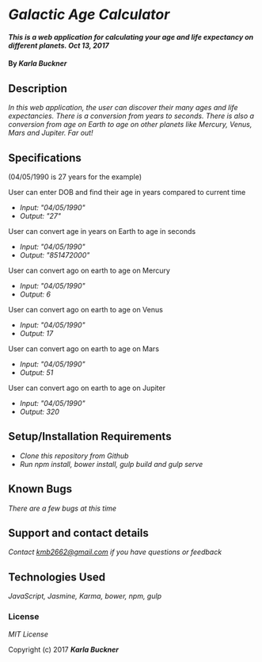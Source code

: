 # _Galactic Age Calculator_

#### _This is a web application for calculating your age and life expectancy on different planets. Oct 13, 2017_

#### By _**Karla Buckner**_

## Description

_In this web application, the user can discover their many ages and life expectancies. There is a conversion from years to seconds. There is also a conversion from age on Earth to age on other planets like Mercury, Venus, Mars and Jupiter. Far out!_

## Specifications
(04/05/1990 is 27 years for the example)

User can enter DOB and find their age in years compared to current time
* _Input: "04/05/1990"_
* _Output: "27"_


User can convert age in years on Earth to age in seconds
* _Input: "04/05/1990"_
* _Output: "851472000"_

User can convert ago on earth to age on Mercury
* _Input: "04/05/1990"_
* _Output: 6_

User can convert ago on earth to age on Venus
* _Input: "04/05/1990"_
* _Output: 17_

User can convert ago on earth to age on Mars
* _Input: "04/05/1990"_
* _Output: 51_

User can convert ago on earth to age on Jupiter
* _Input: "04/05/1990"_
* _Output: 320_

## Setup/Installation Requirements

* _Clone this repository from Github_
* _Run npm install, bower install, gulp build and gulp serve_

## Known Bugs

_There are a few bugs at this time_

## Support and contact details

_Contact kmb2662@gmail.com if you have questions or feedback_

## Technologies Used

_JavaScript, Jasmine, Karma, bower, npm, gulp_

### License

*MIT License*

Copyright (c) 2017 **_Karla Buckner_**
